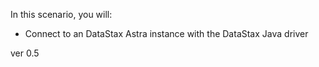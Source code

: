 

In this scenario, you will:

* Connect to an DataStax Astra instance with the DataStax Java driver

ver 0.5
